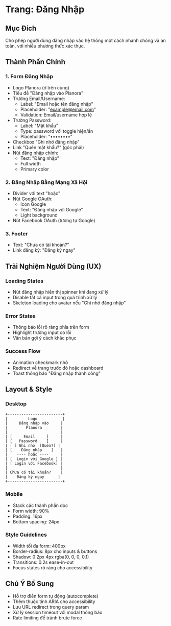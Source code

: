 # Trang: Đăng Nhập

## Mục Đích
Cho phép người dùng đăng nhập vào hệ thống một cách nhanh chóng và an toàn, với nhiều phương thức xác thực.

## Thành Phần Chính

### 1. Form Đăng Nhập
- Logo Planora (ở trên cùng)
- Tiêu đề "Đăng nhập vào Planora"
- Trường Email/Username:
  - Label: "Email hoặc tên đăng nhập"
  - Placeholder: "example@email.com"
  - Validation: Email/username hợp lệ
- Trường Password:
  - Label: "Mật khẩu"
  - Type: password với toggle hiện/ẩn
  - Placeholder: "••••••••"
- Checkbox "Ghi nhớ đăng nhập"
- Link "Quên mật khẩu?" (góc phải)
- Nút đăng nhập chính:
  - Text: "Đăng nhập"
  - Full width
  - Primary color

### 2. Đăng Nhập Bằng Mạng Xã Hội
- Divider với text "hoặc"
- Nút Google OAuth:
  - Icon Google
  - Text: "Đăng nhập với Google"
  - Light background
- Nút Facebook OAuth (tương tự Google)

### 3. Footer
- Text: "Chưa có tài khoản?"
- Link đăng ký: "Đăng ký ngay"

## Trải Nghiệm Người Dùng (UX)

### Loading States
- Nút đăng nhập hiển thị spinner khi đang xử lý
- Disable tất cả input trong quá trình xử lý
- Skeleton loading cho avatar nếu "Ghi nhớ đăng nhập"

### Error States
- Thông báo lỗi rõ ràng phía trên form
- Highlight trường input có lỗi
- Văn bản gợi ý cách khắc phục

### Success Flow
- Animation checkmark nhỏ
- Redirect về trang trước đó hoặc dashboard
- Toast thông báo "Đăng nhập thành công"

## Layout & Style

### Desktop
```
+------------------------+
|         Logo           |
|     Đăng nhập vào     |
|        Planora        |
|                       |
| [     Email     ]     |
| [   Password    ]     |
| [ ] Ghi nhớ  [Quên?] |
| [    Đăng nhập    ]   |
|    ---- hoặc ----     |
| [  Login với Google ] |
| [ Login với Facebook] |
|                       |
| Chưa có tài khoản?    |
|    Đăng ký ngay      |
+------------------------+
```

### Mobile
- Stack các thành phần dọc
- Form width: 90%
- Padding: 16px
- Bottom spacing: 24px

### Style Guidelines
- Width tối đa form: 400px
- Border-radius: 8px cho inputs & buttons
- Shadow: 0 2px 4px rgba(0, 0, 0, 0.1)
- Transitions: 0.2s ease-in-out
- Focus states rõ ràng cho accessibility

## Chú Ý Bổ Sung
- Hỗ trợ điền form tự động (autocomplete)
- Thêm thuộc tính ARIA cho accessibility
- Lưu URL redirect trong query param
- Xử lý session timeout với modal thông báo
- Rate limiting để tránh brute force